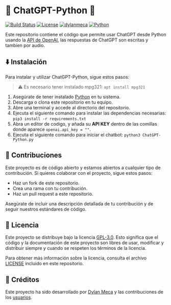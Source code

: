 # 🤖 ChatGPT-Python 🐍
[![Build Status](https://img.shields.io/github/stars/dylanmeca/ChatGPT-Python.svg)](https://github.com/dylanmeca/ChatGPT-Python)
[![License](https://img.shields.io/github/license/dylanmeca/ChatGPT-Python.svg)](https://github.com/dylanmeca/ChatGPT-Python/blob/main/LICENSE)
[![dylanmeca](https://img.shields.io/badge/author-dylanmeca-green.svg)](https://github.com/dylanmeca)
[![Python](https://img.shields.io/badge/language-Python%20-yellow.svg)](https://www.python.org)

Este repositorio contiene el código que permite usar ChatGPT desde Python usando la [API de OpenAI](https://openai.com/api/), las respuestas de ChatGPT son escritas y tambien por audio.

## ⬇️ Instalación
Para instalar y utilizar ChatGPT-Python, sigue estos pasos:

> ⚠️ Es necesario tener instalado mpg321: ```apt install mpg321``` 

1. Asegúrate de tener instalado [Python](https://www.python.org/) en tu sistema.
2. Descarga o clona este repositorio en tu equipo.
3. Abre una terminal y accede al directorio del repositorio.
4. Ejecuta el siguiente comando para instalar las dependencias necesarias: ```pip3 install -r requirements.txt```
6. Abra un editor de codigo, y añada su **API KEY** dentro de las comillas donde aparece ```openai.api_key = ""```.
5. Ejecuta el siguiente comando para iniciar el chatbot: ```python3 ChatGPT-Python.py ```

## 👷 Contribuciones

Este proyecto es de código abierto y estamos abiertos a cualquier tipo de contribución. Si quieres colaborar con el proyecto, sigue estos pasos:

- Haz un fork de este repositorio.
- Crea una rama con tu contribución.
- Haz un pull request a este repositorio.

Asegúrate de incluir una descripción detallada de tu contribución y de seguir nuestros estándares de código.

## 📜 Licencia
Este proyecto se distribuye bajo la licencia [GPL-3.0](https://github.com/dylanmeca/ChatGPT-Python/blob/main/LICENSE). Esto significa que el código y la documentación de este proyecto son libres de usar, modificar y distribuir siempre y cuando se respeten los términos de la licencia.

Para obtener más información sobre la licencia, consulta el archivo [LICENSE](https://github.com/dylanmeca/ChatGPT-Python/blob/main/LICENSE) incluido en este repositorio.

## 🧾 Créditos
Este proyecto ha sido desarrollado por [Dylan Meca](https://github.com/dylanmeca) y las contribuciones de los [usuarios](https://github.com/dylanmeca/ChatGPT-Python/contributors).
